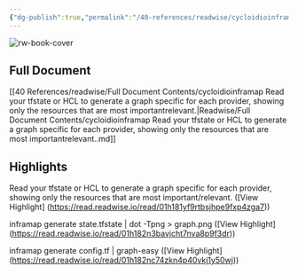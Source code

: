 ```yaml
---
{"dg-publish":true,"permalink":"/40-references/readwise/cycloidioinframap-read-your-tfstate-or-hcl-to-generate-a-graph-specific-for-each-provider-showing-only-the-resources-that-are-most-importantrelevant/","tags":["rw/articles"]}
---
```


![rw-book-cover](https://opengraph.githubassets.com/69ee1e8f6f3b75a0ef333dd0b77e3090dd5b270968c65b3f8ec7acb6e74eff9e/cycloidio/inframap)

## Full Document
[[40 References/readwise/Full Document Contents/cycloidioinframap Read your tfstate or HCL to generate a graph specific for each provider, showing only the resources that are most importantrelevant.\|Readwise/Full Document Contents/cycloidioinframap Read your tfstate or HCL to generate a graph specific for each provider, showing only the resources that are most importantrelevant..md]]

## Highlights
Read your tfstate or HCL to generate a graph specific for each provider, showing only the resources that are most important/relevant. ([View Highlight] (https://read.readwise.io/read/01h181yf9rtbsjhpe9fxp4zga7))


inframap generate state.tfstate | dot -Tpng > graph.png ([View Highlight] (https://read.readwise.io/read/01h182n3bavjcht7nva8p9f3dr))


inframap generate config.tf | graph-easy ([View Highlight] (https://read.readwise.io/read/01h182nc74zkn4p40vkj1y50wj))


